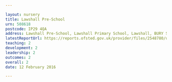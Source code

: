 ```yaml
---

layout: nursery
title: Lawshall Pre-School
urn: 508618
postcode: IP29 4QA
address: Lawshall Pre-School, Lawshall Primary School, Lawshall, BURY ST. EDMUNDS, Suffolk, IP29 4QA
latestReportUrl: https://reports.ofsted.gov.uk/provider/files/2548780/urn/508618.pdf
teaching: 2
development: 2
leadership: 2
outcomes: 2
overall: 2
date: 12 February 2016

---
```

